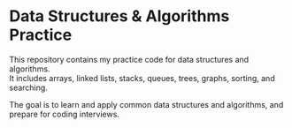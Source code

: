 # Data Structures & Algorithms Practice

This repository contains my practice code for data structures and algorithms.  
It includes arrays, linked lists, stacks, queues, trees, graphs, sorting, and searching.  

The goal is to learn and apply common data structures and algorithms, and prepare for coding interviews.
